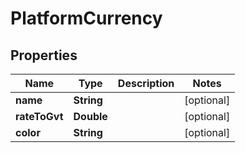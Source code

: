 
# PlatformCurrency

## Properties
Name | Type | Description | Notes
------------ | ------------- | ------------- | -------------
**name** | **String** |  |  [optional]
**rateToGvt** | **Double** |  |  [optional]
**color** | **String** |  |  [optional]



